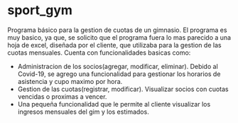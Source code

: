 # sport_gym
Programa básico para la gestion de cuotas de un gimnasio. El programa es muy basico, ya que, se solicito que el programa fuera lo mas parecido a una hoja de excel, diseñada por el cliente, que utilizaba para la gestion de las cuotas mensuales. Cuenta con funcionalidades basicas como:
- Administracion de los socios(agregar, modificar, eliminar). Debido al Covid-19, se agrego una funcionalidad para gestionar los horarios de asistencia y cupo maximo por hora. 
- Gestion de las cuotas(registrar, modificar). Visualizar socios con cuotas vencidas o proximas a vencer.
- Una pequeña funcionalidad que le permite al cliente visualizar los ingresos mensuales del gim y los estimados.
